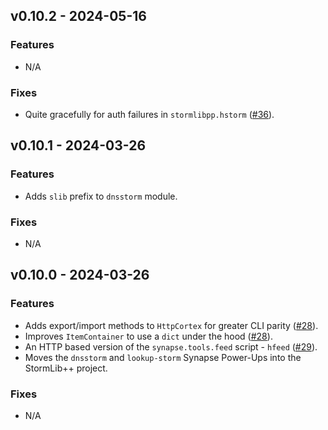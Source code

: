 ## v0.10.2 - 2024-05-16
### Features
- N/A
### Fixes
- Quite gracefully for auth failures in `stormlibpp.hstorm` ([#36](https://github.com/gormaniac/stormlibpp/pull/36)).

## v0.10.1 - 2024-03-26
### Features
- Adds `slib` prefix to `dnsstorm` module.
### Fixes
- N/A

## v0.10.0 - 2024-03-26
### Features
- Adds export/import methods to `HttpCortex` for greater CLI parity ([#28](https://github.com/gormaniac/stormlibpp/pull/28)).
- Improves `ItemContainer` to use a `dict` under the hood ([#28](https://github.com/gormaniac/stormlibpp/pull/28)).
- An HTTP based version of the `synapse.tools.feed` script - `hfeed` ([#29](https://github.com/gormaniac/stormlibpp/pull/29)).
- Moves the `dnsstorm` and `lookup-storm` Synapse Power-Ups into the StormLib++ project.
### Fixes
- N/A
